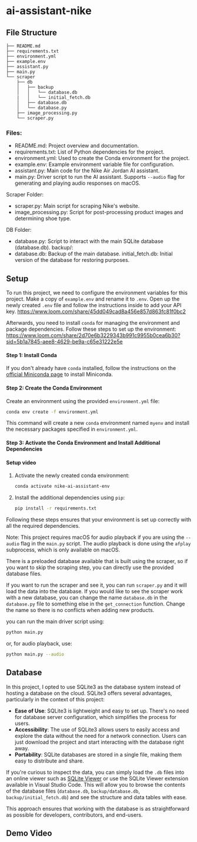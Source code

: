 # ai-assistant-nike

## File Structure
```
├── README.md
├── requirements.txt
├── environment.yml
├── example.env
├── assistant.py
├── main.py
└── scraper
    ├── db
    │   ├── backup
    │   │   └── database.db
    |   │   └── initial_fetch.db
    │   ├── database.db
    │   └── database.py
    ├── image_processing.py
    └── scraper.py
```
### Files:
- README.md: Project overview and documentation.
- requirements.txt: List of Python dependencies for the project.
- environment.yml: Used to create the Conda environment for the project.
- example.env: Example environment variable file for configuration.
- assistant.py: Main code for the Nike Air Jordan AI assistant.
- main.py: Driver script to run the AI assistant. Supports `--audio` flag for generating and playing audio responses on macOS.

Scraper Folder:
- scraper.py: Main script for scraping Nike's website.
- image_processing.py: Script for post-processing product images and determining shoe type.

DB Folder:
- database.py: Script to interact with the main SQLite database (database.db).
backup/:
- database.db: Backup of the main database.
initial_fetch.db: Initial version of the database for restoring purposes.


## Setup
To run this project, we need to configure the environment variables for this project. Make a copy of `example.env` and rename it to `.env`. Open up the newly created `.env` file and follow the instructions inside to add your API key.
https://www.loom.com/share/45dd049cad8a456e857d863fc81f0bc2

Afterwards, you need to install `conda` for managing the environment and package dependencies. Follow these steps to set up the environment:
https://www.loom.com/share/2d70e6b3229343b991c9955b0cea6b30?sid=5b1a7845-aee8-4629-be9a-c65e31222e5e

#### Step 1: Install Conda

If you don't already have `conda` installed, follow the instructions on the [official Miniconda page](https://docs.conda.io/en/latest/miniconda.html) to install Miniconda.

#### Step 2: Create the Conda Environment

Create an environment using the provided `environment.yml` file:

```sh
conda env create -f environment.yml
```

This command will create a new `conda` environment named `myenv` and install the necessary packages specified in `environment.yml`.

#### Step 3: Activate the Conda Environment and Install Additional Dependencies

#### Setup video

1. Activate the newly created conda environment:

    ```sh
    conda activate nike-ai-assistant-env
    ```

2. Install the additional dependencies using `pip`:

    ```sh
    pip install -r requirements.txt
    ```

Following these steps ensures that your environment is set up correctly with all the required dependencies.

Note: This project requires macOS for audio playback if you are using the `--audio` flag in the `main.py` script. The audio playback is done using the `afplay` subprocess, which is only available on macOS.

There is a preloaded database available that is built using the scraper, so if you want to skip the scraping step, you can directly use the provided database files.

If you want to run the scraper and see it, you can run `scraper.py` and it will load the data into the database. If you would like to see the scraper work with a new database, you can change the name `database.db` in the `database.py` file to something else in the `get_connection` function. Change the name so there is no conflicts when adding new products.

you can run the main driver script using:
```bash
python main.py
```
or, for audio playback, use:
```bash
python main.py --audio
```

## Database

In this project, I opted to use SQLite3 as the database system instead of hosting a database on the cloud. SQLite3 offers several advantages, particularly in the context of this project:

- **Ease of Use**: SQLite3 is lightweight and easy to set up. There's no need for database server configuration, which simplifies the process for users.
- **Accessibility**: The use of SQLite3 allows users to easily access and explore the data without the need for a network connection. Users can just download the project and start interacting with the database right away.
- **Portability**: SQLite databases are stored in a single file, making them easy to distribute and share.

If you're curious to inspect the data, you can simply load the `.db` files into an online viewer such as [SQLite Viewer](https://sqliteviewer.app/) or use the SQLite Viewer extension available in Visual Studio Code. This will allow you to browse the contents of the database files (`database.db`, `backup/database.db`, `backup/initial_fetch.db`) and see the structure and data tables with ease.

This approach ensures that working with the database is as straightforward as possible for developers, contributors, and end-users.

## Demo Video
